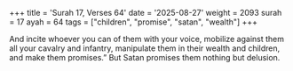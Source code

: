 +++
title = 'Surah 17, Verses 64'
date = '2025-08-27'
weight = 2093
surah = 17
ayah = 64
tags = ["children", "promise", "satan", "wealth"]
+++

And incite whoever you can of them with your voice, mobilize against them all your cavalry and infantry, manipulate them in their wealth and children, and make them promises.” But Satan promises them nothing but delusion.